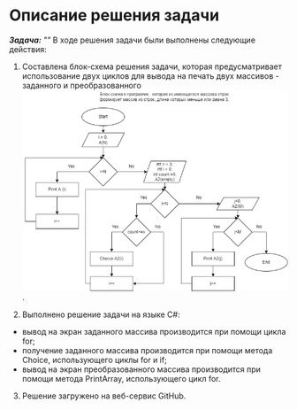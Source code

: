 # **Описание решения задачи**

***Задача:*** *""*
В ходе решения задачи были выполнены следующие действия:

1. Составлена блок-схема решения задачи, которая предусматривает использование двух циклов для вывода на печать двух массивов - заданного и преобразованного ![](BlockShema.drawio.png).

2. Выполнено решение задачи на языке C#: 
* вывод на экран заданного массива производится при помощи цикла for;
* получение заданного массива производится при помощи метода Choice, использующего циклы for и if;
* вывод на экран преобразованного массива производится при помощи метода PrintArray, использующего цикл for.

3.  Решение загружено на веб-сервис GitHub.